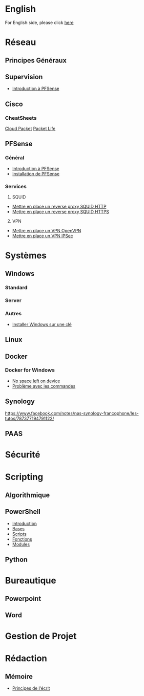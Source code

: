 <!-- TITLE: Accueil -->
<!-- SUBTITLE: Page d'accueil pour les articles en français -->
# English
 For English side, please click   [here](http://wiki.maximegy.ovh/english/home)
# Réseau
## Principes Généraux
## Supervision
* [Introduction à PFSense](http://wiki.maximegy.ovh/french/reseau/supervision)

## Cisco
### CheatSheets
[Cloud Packet](http://cloudpacket.net/cheat-sheets.html)
[Packet Life](http://packetlife.net/library/cheat-sheets/)
## PFSense
### Général
* [Introduction à PFSense](http://wiki.maximegy.ovh/french/reseau/pfsense/introduction-a-pfsense)
* [Installation de PFSense](http://wiki.maximegy.ovh/french/reseau/pfsense/installation-de-pfsense)
### Services
1. SQUID
* [Mettre en place un reverse proxy SQUID HTTP](http://wiki.maximegy.ovh/french/reseau/pfsense/mettre-en-place-un-reverse-proxy-squid-http)
* [Mettre en place un reverse proxy SQUID HTTPS](http://wiki.maximegy.ovh/french/reseau/pfsense/mettre-en-place-un-reverse-proxy-squid-https)
2. VPN
* [Mettre en place un VPN OpenVPN](http://wiki.maximegy.ovh/french/reseau/pfsense/mettre-en-place-un-vpn-openvpn)
* [Mettre en place un VPN IPSec](http://wiki.maximegy.ovh/french/reseau/pfsense/mettre-en-place-un-vpn-ipsec)
# Systèmes
## Windows
### Standard
### Server

### Autres
* [Installer Windows sur une clé](https://www.01net.com/astuces/comment-installer-windows-sur-une-cle-usb-pour-l-utiliser-sur-n-importe-quel-pc-1587476.html?fbclid=IwAR1cQzHJGLFwcwxGshLsVfojqEDK5zZNcZhYaKcC5m5DzBV1yqN6UXU0Kow#utm_medium=Social&Xtor=CS2-123463&utm_source=Facebook&Echobox=1545235848)
## Linux
## Docker
### Docker for Windows
* [No space left on device](http://wiki.maximegy.ovh/french/systemes/docker/docker-for-windows/no-space-left-on-device)
* [Problème avec les commandes](http://wiki.maximegy.ovh/french/systemes/docker/docker-for-windows/path-problem)

## Synology
https://www.facebook.com/notes/nas-synology-francophone/les-tutos/787377194791122/
## PAAS
# Sécurité
# Scripting
## Algorithmique

## PowerShell
* [Introduction](http://wiki.maximegy.ovh/french/scripting/powershell/introduction)
* [Bases](http://wiki.maximegy.ovh/french/scripting/powershell/bases)
* [Scripts](http://wiki.maximegy.ovh/french/scripting/powershell/scripts)
* [Fonctions](http://wiki.maximegy.ovh/french/scripting/powershell/fonctions)
* [Modules](http://wiki.maximegy.ovh/french/scripting/powershell/modules)

## Python


# Bureautique
## Powerpoint
## Word
# Gestion de Projet
# Rédaction
## Mémoire
* [Principes de l'écrit](http://wiki.maximegy.ovh/french/redaction/memoire/principes-de-lecrit)